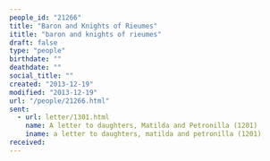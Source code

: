```yaml
---
people_id: "21266"
title: "Baron and Knights of Rieumes"
ititle: "baron and knights of rieumes"
draft: false
type: "people"
birthdate: ""
deathdate: ""
social_title: ""
created: "2013-12-19"
modified: "2013-12-19"
url: "/people/21266.html"
sent:
  - url: letter/1301.html
    name: A letter to daughters, Matilda and Petronilla (1201)
    iname: a letter to daughters, matilda and petronilla (1201)
received:
---
```

